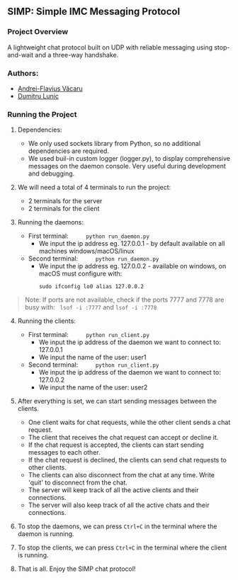## SIMP: Simple IMC Messaging Protocol

### Project Overview

A lightweight chat protocol built on UDP with reliable messaging using stop-and-wait and a three-way handshake.

### Authors:

- [Andrei-Flavius Văcaru](https://github.com/VakaruGIT)
- [Dumitru Lunic](https://github.com/dumitrulunic)

### Running the Project

1. Dependencies:

   - We only used sockets library from Python, so no additional dependencies are required.
   - We used buil-in custom logger (logger.py), to display comprehensive messages on the daemon console. Very useful during development and debugging.

2. We will need a total of 4 terminals to run the project:

   - 2 terminals for the server
   - 2 terminals for the client

3. Running the daemons:
   - First terminal:
     `     python run_daemon.py`
     - We input the ip address eg. 127.0.0.1 - by default available on all machines windows/macOS/linux
   - Second terminal:
     `     python run_daemon.py`
     - We input the ip address eg. 127.0.0.2 - available on windows, on macOS must configure with:
       ```
       sudo ifconfig lo0 alias 127.0.0.2
       ```

> Note: If ports are not available, check if the ports 7777 and 7778 are busy with:
> ` lsof -i :7777` and `lsof -i :7778`

4. Running the clients:

   - First terminal:
     `     python run_client.py`
     - We input the ip address of the daemon we want to connect to: 127.0.0.1
     - We input the name of the user: user1
   - Second terminal:
     `     python run_client.py`
     - We input the ip address of the daemon we want to connect to: 127.0.0.2
     - We input the name of the user: user2

5. After everything is set, we can start sending messages between the clients.

   - One client waits for chat requests, while the other client sends a chat request.
   - The client that receives the chat request can accept or decline it.
   - If the chat request is accepted, the clients can start sending messages to each other.
   - If the chat request is declined, the clients can send chat requests to other clients.
   - The clients can also disconnect from the chat at any time. Write 'quit' to disconnect from the chat.
   - The server will keep track of all the active clients and their connections.
   - The server will also keep track of all the active chats and their connections.

6. To stop the daemons, we can press `Ctrl+C` in the terminal where the daemon is running.

7. To stop the clients, we can press `Ctrl+C` in the terminal where the client is running.

8. That is all. Enjoy the SIMP chat protocol!

